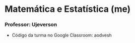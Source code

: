 # Matemática e Estatística (me)
### Professor: Ujeverson

- Código da turma no Google Classroom: aodvesh